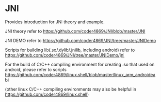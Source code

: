# JNI
Provides introduction for JNI theory and example.

JNI theory refer to https://github.com/coder4869/JNI/blob/master/JNI

JNI DEMO refer to https://github.com/coder4869/JNI/tree/master/JNIDemo

Scripts for building lib(.so/.dylib/.jnilib, including android) refer to https://github.com/coder4869/JNI/tree/master/JNIDemo/jni

For the build of C/C++ compiling environment for creating .so that used on android, please refer to scripts https://github.com/coder4869/linux.shell/blob/master/linux_arm_androideabi 

(other linux C/C++ compiling environments may also be helpful in https://github.com/coder4869/linux.shell)
